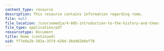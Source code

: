 ```yaml
---
content_type: resource
description: This resource contains information regarding rome.
file: null
file_location: /coursemedia/4-605-introduction-to-the-history-and-theory-of-architecture-spring-2012/ff7e8a2b583a35f4426d38a982b6ef70_MIT4_605S12_lec14.pdf
file_type: application/pdf
resourcetype: Document
title: Rome (continued)
uid: ff7e8a2b-583a-35f4-426d-38a982b6ef70
---
```

